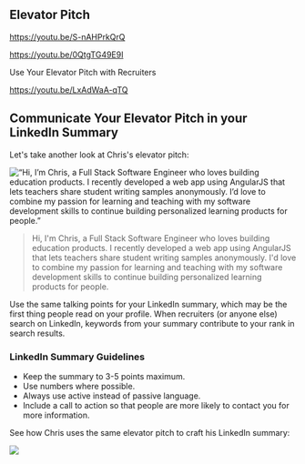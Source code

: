## Elevator Pitch

https://youtu.be/S-nAHPrkQrQ

https://youtu.be/0QtgTG49E9I

Use Your Elevator Pitch with Recruiters

https://youtu.be/LxAdWaA-qTQ

## Communicate Your Elevator Pitch in your LinkedIn Summary

Let's take another look at Chris's elevator pitch:

![“Hi, I’m Chris, a Full Stack Software Engineer who loves building education products. I recently developed a web app using AngularJS that lets teachers share student writing samples anonymously. I’d love to combine my passion for learning and teaching with my software development skills to continue building personalized learning products for people.”](https://video.udacity-data.com/topher/2018/September/5ba53c02_screen-shot-2018-09-21-at-11.36.43-am/screen-shot-2018-09-21-at-11.36.43-am.png)

> Hi, I'm Chris, a Full Stack Software Engineer who loves building education products. I recently developed a web app using AngularJS that lets teachers share student writing samples anonymously. I'd love to combine my passion for learning and teaching with my software development skills to continue building personalized learning products for people.

Use the same talking points for your LinkedIn summary, which may be the first thing people read on your profile. When recruiters (or anyone else) search on LinkedIn, keywords from your summary contribute to your rank in search results.

### LinkedIn Summary Guidelines

* Keep the summary to 3-5 points maximum.
* Use numbers where possible.
* Always use active instead of passive language.
* Include a call to action so that people are more likely to contact you for more information.

See how Chris uses the same elevator pitch to craft his LinkedIn summary:

![](https://video.udacity-data.com/topher/2018/September/5ba5404a_screen-shot-2018-09-21-at-12.02.03-pm/screen-shot-2018-09-21-at-12.02.03-pm.png)